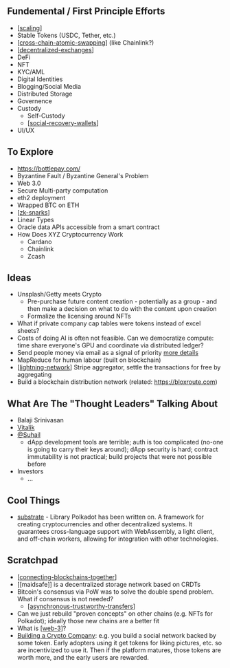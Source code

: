 ---
---

## Fundemental / First Principle Efforts

- [[scaling]]
- Stable Tokens (USDC, Tether, etc.)
- [[cross-chain-atomic-swapping]] (like Chainlink?)
- [[decentralized-exchanges]]
- DeFi
- NFT
- KYC/AML
- Digital Identities
- Blogging/Social Media
- Distributed Storage
- Governence
- Custody
  - Self-Custody
  - [[social-recovery-wallets]]
- UI/UX

## To Explore

- https://bottlepay.com/
- Byzantine Fault / Byzantine General's Problem
- Web 3.0
- Secure Multi-party computation
- eth2 deployment
- Wrapped BTC on ETH
- [[zk-snarks]]
- Linear Types
- Oracle data APIs accessible from a smart contract
- How Does XYZ Cryptocurrency Work
  - Cardano
  - Chainlink
  - Zcash

## Ideas

- Unsplash/Getty meets Crypto
  - Pre-purchase future content creation - potentially as a group - and then make a decision on what to do with the content upon creation
  - Formalize the licensing around NFTs
- What if private company cap tables were tokens instead of excel sheets?
- Costs of doing AI is often not feasible. Can we democratize compute: time share everyone's GPU and coordinate via distributed ledger?
- Send people money via email as a signal of priority [more details](https://youtu.be/3jPYk7ucrjo?t=2462)
- MapReduce for human labour (built on blockchain)
- [[lightning-network]] Stripe aggregator, settle the transactions for free by aggregating
- Build a blockchain distribution network (related: https://bloxroute.com)

## What Are The "Thought Leaders" Talking About

- Balaji Srinivasan
- [Vitalik](https://vitalik.ca)
- [@Suhail](https://twitter.com/Suhail/status/994995233736704000)
  - dApp development tools are terrible; auth is too complicated (no-one is going to carry their keys around); dApp security is hard; contract immutability is not practical; build projects that were not possible before
- Investors
  - ...

## Cool Things

- [substrate](https://www.substrate.io/) - Library Polkadot has been written on. A framework for creating cryptocurrencies and other decentralized systems. It guarantees cross-language support with WebAssembly, a light client, and off-chain workers, allowing for integration with other technologies.

## Scratchpad

- [[connecting-blockchains-together]]
- [[maidsafe]] is a decentralized storage network based on CRDTs
- Bitcoin's consensus via PoW was to solve the double spend problem. What if consensus is not needed?
  - [[asynchronous-trustworthy-transfers]]
- Can we just rebuild "proven concepts" on other chains (e.g. NFTs for Polkadot); ideally those new chains are a better fit
- What is [[web-3]]?
- [Building a Crypto Company](https://www.youtube.com/watch?v=VL5V16HAjYA): e.g. you build a social network backed by some token. Early adopters using it get tokens for liking pictures, etc. so are incentivized to use it. Then if the platform matures, those tokens are worth more, and the early users are rewarded.

[//begin]: # "Autogenerated link references for markdown compatibility"
[scaling]: scaling "Scaling"
[cross-chain-atomic-swapping]: cross-chain-atomic-swapping "cross-chain-atomic-swapping"
[decentralized-exchanges]: decentralized-exchanges "Decentralized Exchanges"
[social-recovery-wallets]: social-recovery-wallets "Social Recovery Wallets"
[zk-snarks]: zk-snarks "zk-SNARKs"
[lightning-network]: lightning-network "Lightning"
[connecting-blockchains-together]: connecting-blockchains-together "connecting-blockchains-together"
[asynchronous-trustworthy-transfers]: asynchronous-trustworthy-transfers "asynchronous-trustworthy-transfers"
[web-3]: web-3 "Web 3.0"
[//end]: # "Autogenerated link references"
